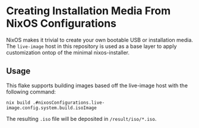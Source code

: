 # Creating Installation Media From NixOS Configurations

NixOS makes it trivial to create your own bootable USB or installation media. The `live-image` host in this repository is used as a base layer to apply customization ontop of the minimal nixos-installer.

## Usage

This flake supports building images based off the live-image host with the following command:

`nix build .#nixosConfigurations.live-image.config.system.build.isoImage`

The resulting `.iso` file will be deposited in `/result/iso/*.iso`.



